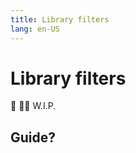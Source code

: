 ```yaml
---
title: Library filters
lang: en-US
---
```


# Library filters
:construction: :construction_worker_man: W.I.P.

## Guide?
